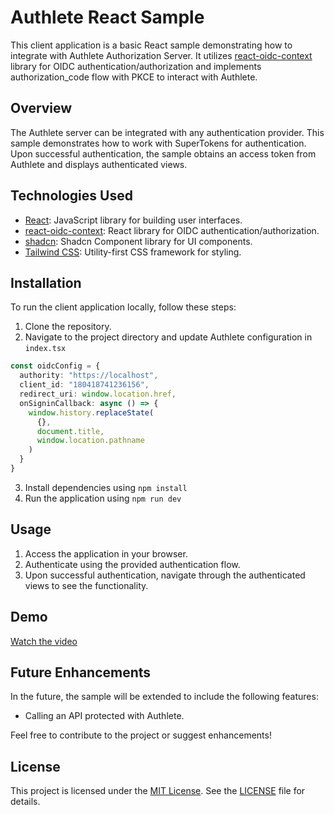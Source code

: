 # Authlete React Sample

This client application is a basic React sample demonstrating how to integrate with Authlete Authorization Server. It utilizes [react-oidc-context](https://github.com/authts/react-oidc-context) library for OIDC authentication/authorization and implements authorization_code flow with PKCE to interact with Authlete.

## Overview

The Authlete server can be integrated with any authentication provider. This sample demonstrates how to work with SuperTokens for authentication. Upon successful authentication, the sample obtains an access token from Authlete and displays authenticated views.

## Technologies Used

- [React](https://reactjs.org/): JavaScript library for building user interfaces.
- [react-oidc-context](https://github.com/authts/react-oidc-context): React library for OIDC authentication/authorization.
- [shadcn](https://ui.shadcn.com/): Shadcn Component library for UI components.
- [Tailwind CSS](https://tailwindcss.com/): Utility-first CSS framework for styling.

## Installation

To run the client application locally, follow these steps:

1. Clone the repository.
2. Navigate to the project directory and update Authlete configuration in `index.tsx`
```typescript
const oidcConfig = {
  authority: "https://localhost",
  client_id: "180418741236156",
  redirect_uri: window.location.href,
  onSigninCallback: async () => {
    window.history.replaceState(
      {},
      document.title,
      window.location.pathname
    )
  }
}
```
3. Install dependencies using `npm install` 
4. Run the application using `npm run dev`

## Usage

1. Access the application in your browser.
2. Authenticate using the provided authentication flow.
3. Upon successful authentication, navigate through the authenticated views to see the functionality.

## Demo

[Watch the video](https://github.com/zamd/authlete-react-sample/assets/1377205/98bbb661-6678-48f5-baa1-477ed8bc2f8f)

## Future Enhancements

In the future, the sample will be extended to include the following features:

- Calling an API protected with Authlete.

Feel free to contribute to the project or suggest enhancements!

## License

This project is licensed under the [MIT License](#). See the [LICENSE](#) file for details.
